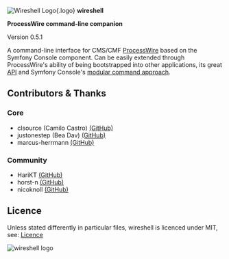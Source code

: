 ![Wireshell Logo](/assets/img/favicon-16x16.png){.logo} **wireshell**

**ProcessWire command-line companion**

Version 0.5.1

A command-line interface for CMS/CMF [ProcessWire](https://processwire.com) based on the Symfony Console component.
Can be easily extended through ProcessWire's ability of being bootstrapped into other applications, its great [API](https://processwire.com/api/) and
Symfony Console's [modular command approach](http://symfony.com/doc/current/components/console/introduction%20%20%20%20%20%20.html).

## Contributors & Thanks

### Core

- clsource (Camilo Castro) [(GitHub)](https://github.com/clsource)
- justonestep (Bea Dav) [(GitHub)](https://github.com/justonestep)
- marcus-herrmann [(GitHub)](https://github.com/marcus-herrmann)

### Community

- HariKT [(GitHub)](https://github.com/HariKT)
- horst-n [(GitHub)](https://github.com/horst-n)
- nicoknoll [(GitHub)](https://github.com/nicoknoll)

## Licence

Unless stated differently in particular files, wireshell is licenced under MIT, see: [Licence](licence.md)

![wireshell logo](/assets/img/logo.png)

